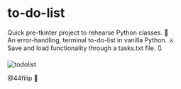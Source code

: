 # to-do-list

Quick pre-tkinter project to rehearse Python classes. 📝\
An error-handling, terminal to-do-list in vanilla Python. ⚔️\
Save and load functionality through a tasks.txt file. 🔃

![todolist](https://github.com/44filip/to-do-list/assets/100999946/39398812-b810-435f-802f-541d4c747a1e)

@44filip 👋
